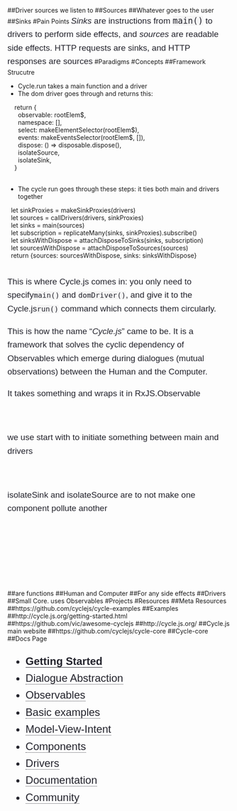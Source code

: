 ##Driver sources we listen to
##Sources
##Whatever goes to the user
##Sinks
#Pain Points
<em style="box-sizing: border-box; color: rgb(36, 36, 45); font-family: 'Source Sans Pro', Calibri, Helvetica, sans-serif; font-size: 19px; line-height: 30.4px;">Sinks</em><span style="color: rgb(36, 36, 45); font-family: 'Source Sans Pro', Calibri, Helvetica, sans-serif; font-size: 19px; line-height: 30.4px;">&nbsp;are instructions from&nbsp;</span><code style="box-sizing: border-box; color: rgb(36, 36, 45); font-size: 19px; line-height: 30.4px; white-space: normal; background-color: rgb(245, 245, 245);">main()</code><span style="color: rgb(36, 36, 45); font-family: 'Source Sans Pro', Calibri, Helvetica, sans-serif; font-size: 19px; line-height: 30.4px;">&nbsp;to drivers to perform side effects, and&nbsp;</span><em style="box-sizing: border-box; color: rgb(36, 36, 45); font-family: 'Source Sans Pro', Calibri, Helvetica, sans-serif; font-size: 19px; line-height: 30.4px;">sources</em><span style="color: rgb(36, 36, 45); font-family: 'Source Sans Pro', Calibri, Helvetica, sans-serif; font-size: 19px; line-height: 30.4px;">&nbsp;are readable side effects. HTTP requests are sinks, and HTTP responses are sources</span>
#Paradigms
#Concepts
##Framework Strucutre
<ul><li>Cycle.run takes a main function and a driver<br></li><li>The dom driver goes through and returns this:</li></ul><div><div>&nbsp; &nbsp; return {</div><div>&nbsp; &nbsp; &nbsp; observable: rootElem$,</div><div>&nbsp; &nbsp; &nbsp; namespace: [],</div><div>&nbsp; &nbsp; &nbsp; select: makeElementSelector(rootElem$),</div><div>&nbsp; &nbsp; &nbsp; events: makeEventsSelector(rootElem$, []),</div><div>&nbsp; &nbsp; &nbsp; dispose: () =&gt; disposable.dispose(),</div><div>&nbsp; &nbsp; &nbsp; isolateSource,</div><div>&nbsp; &nbsp; &nbsp; isolateSink,</div><div>&nbsp; &nbsp; }</div></div><div><br></div><div><ul><li>The cycle run goes through these steps: it ties both main and drivers together</li></ul><div><div>&nbsp; let sinkProxies = makeSinkProxies(drivers)</div><div>&nbsp; let sources = callDrivers(drivers, sinkProxies)</div><div>&nbsp; let sinks = main(sources)</div><div>&nbsp; let subscription = replicateMany(sinks, sinkProxies).subscribe()</div><div>&nbsp; let sinksWithDispose = attachDisposeToSinks(sinks, subscription)</div><div>&nbsp; let sourcesWithDispose = attachDisposeToSources(sources)</div><div>&nbsp; return {sources: sourcesWithDispose, sinks: sinksWithDispose}</div></div></div><div><br></div><div><p style="box-sizing: border-box; color: rgb(36, 36, 45); font-family: 'Source Sans Pro', Calibri, Helvetica, sans-serif; font-size: 19px; line-height: 30.4px;">This is where Cycle.js comes in: you only need to specify<code style="box-sizing: border-box; color: rgb(36, 36, 45); background-color: rgb(245, 245, 245);">main()</code>&nbsp;and&nbsp;<code style="box-sizing: border-box; color: rgb(36, 36, 45); background-color: rgb(245, 245, 245);">domDriver()</code>, and give it to the Cycle.js<code style="box-sizing: border-box; color: rgb(36, 36, 45); background-color: rgb(245, 245, 245);">run()</code>&nbsp;command which connects them circularly.&nbsp;</p><p style="box-sizing: border-box; color: rgb(36, 36, 45); font-family: 'Source Sans Pro', Calibri, Helvetica, sans-serif; font-size: 19px; line-height: 30.4px;">This is how the name “<em style="box-sizing: border-box;">Cycle.js</em>” came to be. It is a framework that solves the cyclic dependency of Observables which emerge during dialogues (mutual observations) between the Human and the Computer.</p><p style="box-sizing: border-box; color: rgb(36, 36, 45); font-family: 'Source Sans Pro', Calibri, Helvetica, sans-serif; font-size: 19px; line-height: 30.4px;">It takes something and wraps it in RxJS.Observable</p><p style="box-sizing: border-box; color: rgb(36, 36, 45); font-family: 'Source Sans Pro', Calibri, Helvetica, sans-serif; font-size: 19px; line-height: 30.4px;"><br></p><p style="box-sizing: border-box; color: rgb(36, 36, 45); font-family: 'Source Sans Pro', Calibri, Helvetica, sans-serif; font-size: 19px; line-height: 30.4px;">we use start with to initiate something between main and drivers</p><p style="box-sizing: border-box; color: rgb(36, 36, 45); font-family: 'Source Sans Pro', Calibri, Helvetica, sans-serif; font-size: 19px; line-height: 30.4px;"><br></p><p style="box-sizing: border-box; color: rgb(36, 36, 45); font-family: 'Source Sans Pro', Calibri, Helvetica, sans-serif; font-size: 19px; line-height: 30.4px;">isolateSink and isolateSource are to not make one component pollute another</p><p style="box-sizing: border-box; color: rgb(36, 36, 45); font-family: 'Source Sans Pro', Calibri, Helvetica, sans-serif; font-size: 19px; line-height: 30.4px;"><br></p><p style="box-sizing: border-box; color: rgb(36, 36, 45); font-family: 'Source Sans Pro', Calibri, Helvetica, sans-serif; font-size: 19px; line-height: 30.4px;"><br></p><p style="box-sizing: border-box; color: rgb(36, 36, 45); font-family: 'Source Sans Pro', Calibri, Helvetica, sans-serif; font-size: 19px; line-height: 30.4px;"><br></p><div class="highlight" style="box-sizing: border-box; color: white; font-family: 'Source Sans Pro', Calibri, Helvetica, sans-serif; font-size: 19px; line-height: 30.4px; background-color: rgb(51, 51, 51);"></div></div>
##are functions
##Human and Computer
##For any side effects
##Drivers
##Small Core. uses Observables
#Projects
#Resources
##Meta Resources
##https://github.com/cyclejs/cycle-examples
##Examples
##http://cycle.js.org/getting-started.html
##https://github.com/vic/awesome-cyclejs
##http://cycle.js.org/
##Cycle.js main website
##https://github.com/cyclejs/cycle-core
##Cycle-core
##Docs Page
<ul style="box-sizing: border-box; margin-bottom: 0px; margin-left: 0px; color: rgb(36, 36, 45); font-family: 'Source Sans Pro', Calibri, Helvetica, sans-serif; font-size: 24px; line-height: 38.4px;"><li style="box-sizing: border-box;"><strong style="box-sizing: border-box;"><a href="http://cycle.js.org/getting-started.html" style="box-sizing: border-box; color: rgb(36, 36, 45); text-decoration: inherit; border-bottom-width: 1px; border-bottom-style: solid; border-bottom-color: rgb(36, 36, 45);">Getting Started</a></strong></li><li style="box-sizing: border-box;"><a href="http://cycle.js.org/dialogue.html" style="box-sizing: border-box; color: rgb(36, 36, 45); text-decoration: inherit; border-bottom-width: 1px; border-bottom-style: dotted; border-bottom-color: rgb(36, 36, 45);">Dialogue Abstraction</a></li><li style="box-sizing: border-box;"><a href="http://cycle.js.org/observables.html" style="box-sizing: border-box; color: rgb(36, 36, 45); text-decoration: inherit; border-bottom-width: 1px; border-bottom-style: dotted; border-bottom-color: rgb(36, 36, 45);">Observables</a></li><li style="box-sizing: border-box;"><a href="http://cycle.js.org/basic-examples.html" style="box-sizing: border-box; color: rgb(36, 36, 45); text-decoration: inherit; border-bottom-width: 1px; border-bottom-style: dotted; border-bottom-color: rgb(36, 36, 45);">Basic examples</a></li><li style="box-sizing: border-box;"><a href="http://cycle.js.org/model-view-intent.html" style="box-sizing: border-box; color: rgb(36, 36, 45); text-decoration: inherit; border-bottom-width: 1px; border-bottom-style: dotted; border-bottom-color: rgb(36, 36, 45);">Model-View-Intent</a></li><li style="box-sizing: border-box;"><a href="http://cycle.js.org/components.html" style="box-sizing: border-box; color: rgb(36, 36, 45); text-decoration: inherit; border-bottom-width: 1px; border-bottom-style: dotted; border-bottom-color: rgb(36, 36, 45);">Components</a></li><li style="box-sizing: border-box;"><a href="http://cycle.js.org/drivers.html" style="box-sizing: border-box; color: rgb(36, 36, 45); text-decoration: inherit; border-bottom-width: 1px; border-bottom-style: dotted; border-bottom-color: rgb(36, 36, 45);">Drivers</a></li><li style="box-sizing: border-box;"><a href="http://cycle.js.org/documentation.html" style="box-sizing: border-box; color: rgb(36, 36, 45); text-decoration: inherit; border-bottom-width: 1px; border-bottom-style: dotted; border-bottom-color: rgb(36, 36, 45);">Documentation</a></li><li style="box-sizing: border-box;"><a href="http://cycle.js.org/community.html" style="box-sizing: border-box; color: rgb(36, 36, 45); text-decoration: inherit; border-bottom-width: 1px; border-bottom-style: dotted; border-bottom-color: rgb(36, 36, 45);">Community</a></li></ul>
